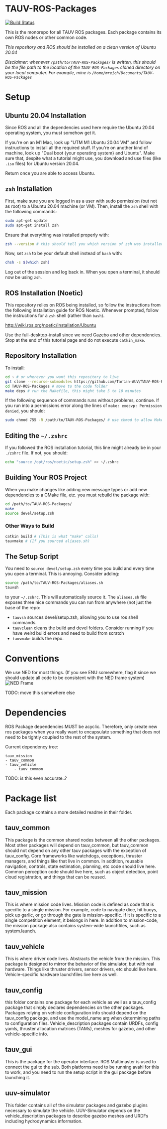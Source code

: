 # TAUV-ROS-Packages
[![Build Status](https://travis-ci.com/Tartan-AUV/TAUV-ROS-Packages.svg?token=FrwKiSXG1hQbYsyh6LNc&branch=master)](https://travis-ci.com/Tartan-AUV/TAUV-ROS-Packages)

This is the monorepo for all TAUV ROS packages. Each package contains its own ROS nodes or other common code.

*This repository and ROS should be installed on a clean version of Ubuntu 20.04*

*Disclaimer: whenever `/path/to/TAUV-ROS-Packages/` is written, this should be the file path to the location of the `TAUV-ROS-Packages` cloned directory on your local computer. For example, mine is `/home/mreich/Documents/TAUV-ROS-Packages`*

# Setup
## Ubuntu 20.04 Installation
Since ROS and all the dependencies used here require the Ubuntu 20.04 operating system, you must somehow get it.

If you're on an M1 Mac, look up "UTM M1 Ubuntu 20.04 VM" and follow instructions to install all the required stuff. If you're on another kind of machine, look up "Dual boot {your operating system} and Ubuntu". Make sure that, despite what a tutorial might use, you download and use files (like `.iso` files) for Ubuntu version 20.04.

Return once you are able to access Ubuntu.

## `zsh` Installation
First, make sure you are logged in as a user with sudo permission (but not as root) to a Ubuntu 20.04 machine (or VM). Then, install the `zsh` shell with the following commands:
```bash
sudo apt-get update
sudo apt-get install zsh
```

Ensure that everything was installed properly with:
```bash
zsh --version # this should tell you which version of zsh was installed
```

Now, set `zsh` to be your default shell instead of `bash` with:
```bash
chsh -s $(which zsh)
```
Log out of the session and log back in. When you open a terminal, it should now be using `zsh`. 

## ROS Installation (Noetic)
This repository relies on ROS being installed, so follow the instructions from the following installation guide for ROS Noetic. Whenever prompted, follow the instructions for a `zsh` shell (rather than `bash`).

http://wiki.ros.org/noetic/Installation/Ubuntu

Use the full-desktop-install since we need Gazebo and other dependencies. Stop at the end of this tutorial page and do not execute `catkin_make`.

## Repository Installation
To install:
```bash
cd ~ # or wherever you want this repository to live
git clone --recurse-submodules https://github.com/Tartan-AUV/TAUV-ROS-Packages # clone the code
cd TAUV-ROS-Packages # move to the code folder
make deps # run the Makefile, this might take 5 to 10 minutes
```

If the following sequence of commands runs without problems, continue. If you run into a permissions error along the lines of `make: execvp: Permission denied`, you should:

```bash
sudo chmod 755 -R /path/to/TAUV-ROS-Packages/ # use chmod to allow Makefiles and .sh files to be executed
```

## Editing the `~/.zshrc`
If you followed the ROS installation tutorial, this line might already be in your `./zshrc` file. If not, you should:
```bash
echo "source /opt/ros/noetic/setup.zsh" >> ~/.zshrc
```

## Building Your ROS Project
When you make changes like adding new message types or add new dependencies to a CMake file, etc. you must rebuild the package with:
```bash
cd /path/to/TAUV-ROS-Packages/
make
source devel/setup.zsh
```
    
### Other Ways to Build
```bash
catkin build # (This is what "make" calls)
tauvmake # (If you sourced aliases.sh)
```

## The Setup Script
You need to `source devel/setup.zsh` every time you build and every time you open a terminal. This is annoying. Consider adding:
```bash
source /path/to/TAUV-ROS-Packages/aliases.sh
tauvsh
```
to your `~/.zshrc`. This will automatically source it. The `aliases.sh` file exposes three nice commands you can run from anywhere (not just the base of the repo:

 * `tauvsh` sources devel/setup.zsh, allowing you to use ros shell commands.
 * `tauvclean` cleans the build and devel folders. Consider running if you have weird build errors and need to build from scratch
 * `tauvmake` builds the repo.

# Conventions
We use NED for most things. (If you see ENU somewhere, flag it since we should update all code to be consistent with the NED frame system)
![NED Frame](https://www.researchgate.net/publication/324590547/figure/fig3/AS:616757832200198@1524057934794/Body-frame-and-NED-frame-representation-of-linear-velocities-u-v-w-forces-X-Y-Z.png)

TODO: move this somewhere else

# Dependencies

ROS Package dependencies MUST be acyclic. Therefore, only create new ros packages when you really want to encapsulate something that does not need to be tightly coupled to the rest of the system.

Current dependency tree:

```
tauv_mission
- tauv_common
- tauv_vehicle
	- tauv_common
```

TODO: is this even accurate..?

# Package list
Each package contains a more detailed readme in their folder.

## tauv_common
This package is the common shared nodes between all the other packages. Most other packages will depend on tauv_common, but tauv_common should not depend on any other tauv packages with the exception of tauv_config.
Core frameworks like watchdogs, exceptions, thruster managers, and things like that live in common. In addition, reusable navigation, controls, state estimation, planning, etc code should live here. Common perception code should live here, such as object detection, point cloud registration, and things that can be reused.

## tauv_mission
This is where mission code lives. Mission code is defined as code that is specific to a single mission. For example, code to navigate dice, hit buoys, pick up garlic, or go through the gate is mission-specific. If it is specific to a single competition element, it belongs in here.
In addition to mission-code, the mission package also contains system-wide launchfiles, such as system.launch.

## tauv_vehicle
This is where driver code lives. Abstracts the vehicle from the mission. This package is designed to mirror the behavior of the simulator, but with real hardware. Things like thruster drivers, sensor drivers, etc should live here. Vehicle-specific hardware launchfiles live here as well.

## tauv_config
this folder contains one package for each vehicle as well as a tauv_config package that simply declares dependencies on the other packages. Packages relying on vehicle configuration info should depend on the tauv_config package, and use the model_name arg when determining paths to configuration files. Vehicle_description packages contain URDFs, config yamls, thruster allocation matrices (TAMs), meshes for gazebo, and other vehicle-specific info.

## tauv_gui
This is the package for the operator interface. ROS Multimaster is used to connect the gui to the sub. Both platforms need to be running avahi for this to work, and you need to run the setup script in the gui package before launching it.

## uuv-simulator
This folder contains all of the simulator packages and gazebo plugins necessary to simulate the vehicle. UUV-Simulator depends on the vehicle_description packages to describe gazebo meshes and URDFs including hydrodynamics information.
